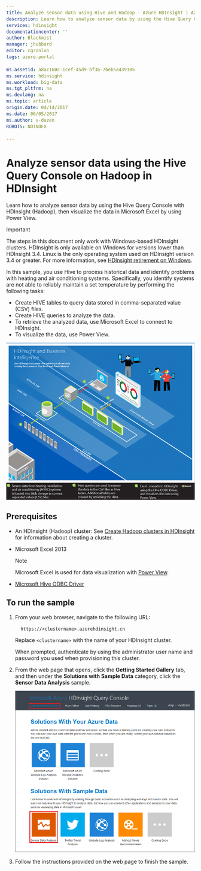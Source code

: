 ```yaml
---
title: Analyze sensor data using Hive and Hadoop - Azure HDInsight | Azure
description: Learn how to analyze sensor data by using the Hive Query Console with HDInsight (Hadoop), then visualize the data in Microsoft Excel with PowerView.
services: hdinsight
documentationcenter: ''
author: Blackmist
manager: jhubbard
editor: cgronlun
tags: azure-portal

ms.assetid: a8ac160c-1cef-45d9-bf36-7beb5a439105
ms.service: hdinsight
ms.workload: big-data
ms.tgt_pltfrm: na
ms.devlang: na
ms.topic: article
origin.date: 04/14/2017
ms.date: 06/05/2017
ms.author: v-dazen
ROBOTS: NOINDEX

---
```

# Analyze sensor data using the Hive Query Console on Hadoop in HDInsight

Learn how to analyze sensor data by using the Hive Query Console with HDInsight (Hadoop), then visualize the data in Microsoft Excel by using Power View.

> [!IMPORTANT]
> The steps in this document only work with Windows-based HDInsight clusters. HDInsight is only available on Windows for versions lower than HDInsight 3.4. Linux is the only operating system used on HDInsight version 3.4 or greater. For more information, see [HDInsight retirement on Windows](hdinsight-component-versioning.md#hdinsight-windows-retirement).

In this sample, you use Hive to process historical data and identify problems with heating and air conditioning systems. Specifically, you identify systems are not able to reliably maintain a set temperature by performing the following tasks:

* Create HIVE tables to query data stored in comma-separated value (CSV) files.
* Create HIVE queries to analyze the data.
* To retrieve the analyzed data, use Microsoft Excel to connect to HDInsight.
* To visualize the data, use Power View.

![A diagram of the solution architecture](./media/hdinsight-hive-analyze-sensor-data/hvac-architecture.png)

## Prerequisites

* An HDInsight (Hadoop) cluster: See [Create Hadoop clusters in HDInsight](hdinsight-hadoop-provision-linux-clusters.md) for information about creating a cluster.
* Microsoft Excel 2013

  > [!NOTE]
  > Microsoft Excel is used for data visualization with [Power View](https://support.office.com/Article/Power-View-Explore-visualize-and-present-your-data-98268d31-97e2-42aa-a52b-a68cf460472e?ui=en-US&rs=en-US&ad=US).

* [Microsoft Hive ODBC Driver](http://www.microsoft.com/download/details.aspx?id=40886)

## To run the sample

1. From your web browser, navigate to the following URL: 

         https://<clustername>.azurehdinsight.cn

    Replace `<clustername>` with the name of your HDInsight cluster.

    When prompted, authenticate by using the administrator user name and password you used when provisioning this cluster.

2. From the web page that opens, click the **Getting Started Gallery** tab, and then under the **Solutions with Sample Data** category, click the **Sensor Data Analysis** sample.

    ![Getting started gallery image](./media/hdinsight-hive-analyze-sensor-data/getting-started-gallery.png)

3. Follow the instructions provided on the web page to finish the sample.
